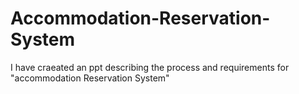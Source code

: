 # Accommodation-Reservation-System
I have craeated an ppt describing the process and requirements for "accommodation Reservation System"
